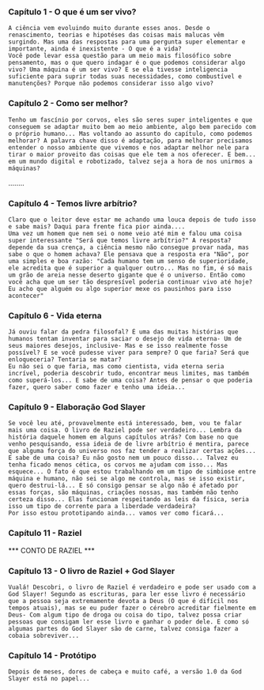 ### Capítulo 1 - O que é um ser vivo?

    A ciência vem evoluindo muito durante esses anos. Desde o renascimento, teorias e hipotéses das coisas mais malucas vêm surgindo. Mas uma das respostas para uma pergunta super elementar e importante, ainda é inexistente - O que é a vida?
    Você pode levar essa questão para um meio mais filosófico sobre pensamento, mas o que quero indagar é o que podemos considerar algo vivo? Uma máquina é um ser vivo? E se ela tivesse inteligencia suficiente para suprir todas suas necessidades, como combustível e manutenções? Porque não podemos considerar isso algo vivo?

### Capítulo 2 - Como ser melhor?
    Tenho um fascínio por corvos, eles são seres super inteligentes e que conseguem se adaptar muito bem ao meio ambiente, algo bem parecido com o próprio humano... Mas voltando ao assunto do capítulo, como podemos melhorar? A palavra chave disso é adaptação, para melhorar precisamos entender o nosso ambiente que vivemos e nos adaptar melhor nele para tirar o maior proveito das coisas que ele tem a nos oferecer. E bem... em um mundo digital e robotizado, talvez seja a hora de nos unirmos a máquinas?

........

### Capítulo 4 - Temos livre arbítrio?
    Claro que o leitor deve estar me achando uma louca depois de tudo isso e sabe mais? Daqui para frente fica pior ainda....
    Uma vez um homem que nem sei o nome veio até mim e falou uma coisa super interessante "Será que temos livre arbítrio?" A resposta? depende da sua crença, a ciência mesmo não consegue provar nada, mas sabe o que o homem achava? Ele pensava que a resposta era "Não", por uma simples e boa razão: "Cada humano tem um senso de superioridade, ele acredita que é superior a qualquer outro... Mas no fim, é só mais um grão de areia nesse deserto gigante que é o universo. Então como você acha que um ser tão despresível poderia continuar vivo até hoje? Eu acho que alguém ou algo superior mexe os pausinhos para isso acontecer"


### Capítulo 6 - Vida eterna
    Já ouviu falar da pedra filosofal? É uma das muitas histórias que humanos tentam inventar para saciar o desejo de vida eterna- Um de seus maiores desejos, inclusive- Mas e se isso realmente fosse possível? E se você pudesse viver para sempre? O que faria? Será que enloqueceria? Tentaria se matar? 
    Eu não sei o que faria, mas como cientista, vida eterna seria incrível, poderia descobrir tudo, encontrar meus limites, mas também como superá-los... E sabe de uma coisa? Antes de pensar o que poderia fazer, quero saber como fazer e tenho uma ideia...

### Capítulo 9 - Elaboração God Slayer
    Se você leu até, provavelmente está interessado, bem, vou te falar mais uma coisa. O livro de Raziel pode ser verdadeiro... Lembra da história daquele homem em alguns capítulos atrás? Com base no que venho pesquisando, essa ideia de de livre arbítrio é mentira, parece que alguma força do universo nos faz tender a realizar certas ações... E sabe de uma coisa? Eu não gosto nem um pouco disso... Talvez eu tenha ficado menos cética, os corvos me ajudam com isso... Mas esquece... O fato é que estou trabalhando em um tipo de simbiose entre máquina e humano, não sei se algo me controla, mas se isso existir, quero destrui-lá... E só consigo pensar se algo não é afetado por essas forças, são máquinas, criações nossas, mas também não tenho certeza disso... Elas funcionam respeitando as leis da física, seria isso um tipo de corrente para a liberdade verdadeira?
    Por isso estou prototipando ainda... vamos ver como ficará...

### Capítulo 11 - Raziel
 *** CONTO DE RAZIEL *** 


### Capítulo 13 - O livro de Raziel + God Slayer
    Vualá! Descobri, o livro de Raziel é verdadeiro e pode ser usado com a God Slayer! Segundo as escrituras, para ler esse livro é necessário que a pessoa seja extremamente devota a Deus (O que é difícil nos tempos atuais), mas se eu puder fazer o cérebro acreditar fielmente em Deus- Com algum tipo de droga ou coisa do tipo, talvez possa criar pessoas que consigam ler esse livro e ganhar o poder dele. E como só algumas partes do God Slayer são de carne, talvez consiga fazer a cobaia sobreviver...

### Capítulo 14 - Protótipo
    Depois de meses, dores de cabeça e muito café, a versão 1.0 da God Slayer está no papel... 